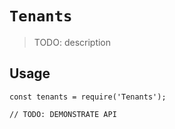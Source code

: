 # `Tenants`

> TODO: description

## Usage

```
const tenants = require('Tenants');

// TODO: DEMONSTRATE API
```
